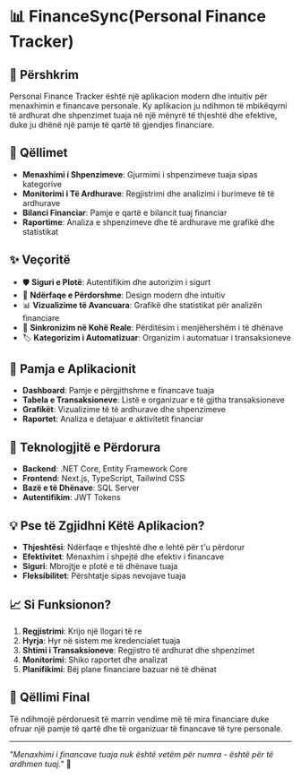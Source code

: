 # 📊 FinanceSync(Personal Finance Tracker)

## 🌟 Përshkrim
Personal Finance Tracker është një aplikacion modern dhe intuitiv për menaxhimin e financave personale. Ky aplikacion ju ndihmon të mbikëqyrni të ardhurat dhe shpenzimet tuaja në një mënyrë të thjeshtë dhe efektive, duke ju dhënë një pamje të qartë të gjendjes financiare.

## 🎯 Qëllimet
- **Menaxhimi i Shpenzimeve**: Gjurmimi i shpenzimeve tuaja sipas kategorive
- **Monitorimi i Të Ardhurave**: Regjistrimi dhe analizimi i burimeve të të ardhurave
- **Bilanci Financiar**: Pamje e qartë e bilancit tuaj financiar
- **Raportime**: Analiza e shpenzimeve dhe të ardhurave me grafikë dhe statistikat

## ✨ Veçoritë
- 🛡️ **Siguri e Plotë**: Autentifikim dhe autorizim i sigurt
- 📱 **Ndërfaqe e Përdorshme**: Design modern dhe intuitiv
- 📊 **Vizualizime të Avancuara**: Grafikë dhe statistikat për analizën financiare
- 🔄 **Sinkronizim në Kohë Reale**: Përditësim i menjëhershëm i të dhënave
- 🏷️ **Kategorizim i Automatizuar**: Organizim i automatuar i transaksioneve

## 🎨 Pamja e Aplikacionit
- **Dashboard**: Pamje e përgjithshme e financave tuaja
- **Tabela e Transaksioneve**: Listë e organizuar e të gjitha transaksioneve
- **Grafikët**: Vizualizime të të ardhurave dhe shpenzimeve
- **Raportet**: Analiza e detajuar e aktivitetit financiar

## 🚀 Teknologjitë e Përdorura
- **Backend**: .NET Core, Entity Framework Core
- **Frontend**: Next.js, TypeScript, Tailwind CSS
- **Bazë e të Dhënave**: SQL Server
- **Autentifikim**: JWT Tokens

## 💡 Pse të Zgjidhni Këtë Aplikacion?
- **Thjeshtësi**: Ndërfaqe e thjeshtë dhe e lehtë për t'u përdorur
- **Efektivitet**: Menaxhim i shpejtë dhe efektiv i financave
- **Siguri**: Mbrojtje e plotë e të dhënave tuaja
- **Fleksibilitet**: Përshtatje sipas nevojave tuaja

## 📈 Si Funksionon?
1. **Regjistrimi**: Krijo një llogari të re
2. **Hyrja**: Hyr në sistem me kredencialet tuaja
3. **Shtimi i Transaksioneve**: Regjistro të ardhurat dhe shpenzimet
4. **Monitorimi**: Shiko raportet dhe analizat
5. **Planifikimi**: Bëj plane financiare bazuar në të dhënat

## 🎯 Qëllimi Final
Të ndihmojë përdoruesit të marrin vendime më të mira financiare duke ofruar një pamje të qartë dhe të organizuar të financave të tyre personale.

---

*"Menaxhimi i financave tuaja nuk është vetëm për numra - është për të ardhmen tuaj."* 💫 
